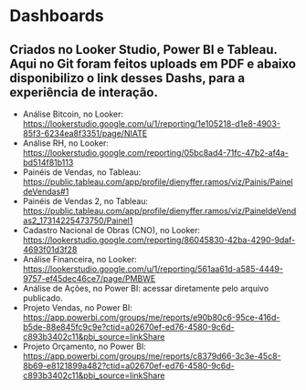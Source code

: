 # Dashboards
## Criados no Looker Studio, Power BI e Tableau. Aqui no **Git** foram feitos uploads em PDF e abaixo disponibilizo o link desses Dashs, para a experiência de interação.

* Análise Bitcoin, no Looker: https://lookerstudio.google.com/u/1/reporting/1e105218-d1e8-4903-85f3-6234ea8f3351/page/NIATE
* Análise RH, no Looker: https://lookerstudio.google.com/reporting/05bc8ad4-71fc-47b2-af4a-bd514f81b113
* Painéis de Vendas, no Tableau: https://public.tableau.com/app/profile/dienyffer.ramos/viz/Painis/PaineldeVendas#1
* Painéis de Vendas 2, no Tableau: https://public.tableau.com/app/profile/dienyffer.ramos/viz/PaineldeVendas2_17314225473750/Painel1
* Cadastro Nacional de Obras (CNO), no Looker: https://lookerstudio.google.com/reporting/86045830-42ba-4290-9daf-4693f01d3f28
* Análise Financeira, no Looker: https://lookerstudio.google.com/u/1/reporting/561aa61d-a585-4449-9757-ef45dec46ce7/page/PMBWE
* Análise de Ações, no Power BI: acessar diretamente pelo arquivo publicado.
* Projeto Vendas, no Power BI: https://app.powerbi.com/groups/me/reports/e90b80c6-95ce-416d-b5de-88e845fc9c9e?ctid=a02670ef-ed76-4580-9c6d-c893b3402c11&pbi_source=linkShare
* Projeto Orçamento, no Power BI: https://app.powerbi.com/groups/me/reports/c8379d66-3c3e-45c8-8b69-e8121899a482?ctid=a02670ef-ed76-4580-9c6d-c893b3402c11&pbi_source=linkShare
